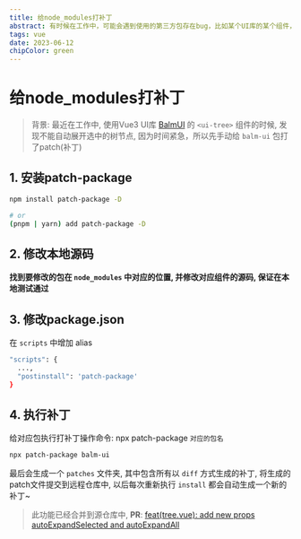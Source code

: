 ```yaml
---
title: 给node_modules打补丁
abstract: 有时候在工作中，可能会遇到使用的第三方包存在bug，比如某个UI库的某个组件，这时来不及等官方库解决，所以要自己给对应的库打补丁(patch)
tags: vue
date: 2023-06-12
chipColor: green
---
```


# 给node_modules打补丁

> 背景: 最近在工作中, 使用Vue3 UI库 [BalmUI](https://material.balmjs.com/) 的 `<ui-tree>` 组件的时候, 发现不能自动展开选中的树节点, 因为时间紧急，所以先手动给 `balm-ui` 包打了patch(补丁)

## 1. 安装patch-package

```bash
npm install patch-package -D

# or
(pnpm | yarn) add patch-package -D
```

## 2. 修改本地源码

**找到要修改的包在 `node_modules` 中对应的位置, 并修改对应组件的源码, 保证在本地测试通过**

## 3. 修改package.json

在 `scripts` 中增加 alias

```bash
"scripts": {
  ...,
  "postinstall": 'patch-package'
}
```

## 4. 执行补丁

给对应包执行打补丁操作命令: npx patch-package `对应的包名`

```bash
npx patch-package balm-ui
```

最后会生成一个 `patches` 文件夹, 其中包含所有以 `diff` 方式生成的补丁, 将生成的patch文件提交到远程仓库中, 以后每次重新执行 `install` 都会自动生成一个新的补丁~

> 此功能已经合并到源仓库中, **PR**: [feat(tree.vue): add new props autoExpandSelected and autoExpandAll](https://github.com/balmjs/balm-ui/pull/168)
